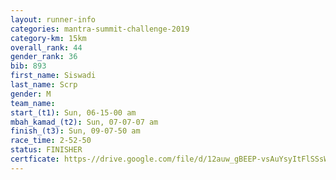 ```yaml
---
layout: runner-info 
categories: mantra-summit-challenge-2019 
category-km: 15km 
overall_rank: 44
gender_rank: 36
bib: 893
first_name: Siswadi
last_name: Scrp
gender: M
team_name: 
start_(t1): Sun, 06-15-00 am
mbah_kamad_(t2): Sun, 07-07-07 am
finish_(t3): Sun, 09-07-50 am
race_time: 2-52-50
status: FINISHER
certficate: https-//drive.google.com/file/d/12auw_gBEEP-vsAuYsyItFlSSsWnlHL1G/view?usp=sharing
---
```

